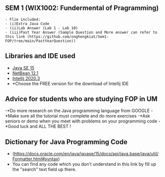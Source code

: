 
## SEM 1 (WIX1002: Fundermental of Pragramming)
    - Flie included:
    - (i)Extra Java Code
    - (ii)Lab Answer (Lab 1 - Lab 10)
    - (iii)Past Year Answer (Sample Question and More answer can refer to this link (https://github.com/onghengkiat/Sem1-FOP/tree/main/PastYearQuestion))
    

## Libraries and IDE used
- [Java SE 15](https://www.oracle.com/java/technologies/javase-downloads.html)
- [NetBean 12.1](https://netbeans.apache.org/download/index.html)
- [Intellij 2020.3](https://www.jetbrains.com/idea/download/#section=windows)
- *Choose the FREE version for the download of Intellij IDE

## Advice for students who are studying FOP in UM
   -*Do more research on the Java programming language from GOOGLE
   -*Make sure all the tutorial must complete and do more exercises
   -*Ask seniors or demo when you meet with problems on your programming code
   -*Good luck and ALL THE BEST !

## Dictionary for Java Programming Code
   - (https://docs.oracle.com/en/java/javase/15/docs/api/java.base/java/util/Formatter.html#syntax)
   - You can find any code which you don't understand in this link by fill up the "search" text field up there.